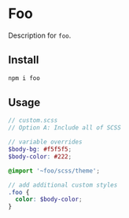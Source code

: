 # Foo

Description for `foo`.

## Install

```bash
npm i foo
```

## Usage

```scss
// custom.scss
// Option A: Include all of SCSS

// variable overrides
$body-bg: #f5f5f5;
$body-color: #222;

@import '~foo/scss/theme';

// add additional custom styles
.foo {
  color: $body-color;
}
```
